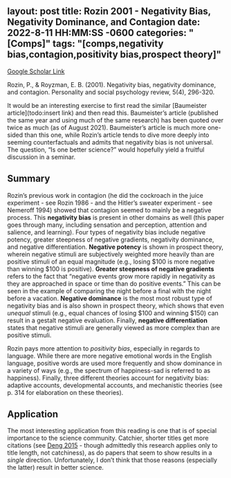 layout: post
title: Rozin 2001 - Negativity Bias, Negativity Dominance, and Contagion
date: 2022-8-11 HH:MM:SS -0600
categories: "[Comps]"
tags: "[comps,negativity bias,contagion,positivity bias,prospect theory]"
---
[Google Scholar Link](https://scholar.google.com/scholar?hl=en&as_sdt=0%2C45&q=Negativity+Bias%2C+Negativity+Dominance%2C+and+Contagion&btnG=)

Rozin, P., & Royzman, E. B. (2001). Negativity bias, negativity dominance, and contagion. Personality and social psychology review, 5(4), 296-320.

It would be an interesting exercise to first read the similar [Baumeister article](todo:insert link) and then read this.  Baumeister’s article (published the same year and using much of the same research) has been quoted over twice as much (as of August 2021).  Baumeister’s article is much more one-sided than this one, while Rozin’s article tends to dive more deeply into seeming counterfactuals and admits that negativity bias is not universal.  The question, “Is one better science?” would hopefully yield a fruitful discussion in a seminar.

## Summary
Rozin’s previous work in contagion (he did the cockroach in the juice experiment - see Rozin 1986 - and the Hitler’s sweater experiment - see Nemeroff 1994) showed that contagion seemed to mainly be a negative process.  This **negativity bias** is present in other domains as well (this paper goes through many, including sensation and perception, attention and salience, and learning).  Four types of negativity bias include negative potency, greater steepness of negative gradients, negativity dominance, and negative differentiation.  **Negative potency** is shown in prospect theory, wherein negative stimuli are subjectively weighted more heavily than are positive stimuli of an equal magnitude (e.g., losing $100 is more negative than winning $100 is positive).  **Greater steepness of negative gradients** refers to the fact that “negative events grow more rapidly in negativity as they are approached in space or time than do positive events.”  This can be seen in the example of comparing the night before a final with the night before a vacation.  **Negative dominance** is the most most robust type of negativity bias and is also shown in prospect theory, which shows that even _unequal_ stimuli (e.g., equal chances of losing $100 and winning $150) can result in a gestalt negative evaluation.  Finally, **negative differentiation** states that negative stimuli are generally viewed as more complex than are positive stimuli.

Rozin pays more attention to _positivity bias_, especially in regards to language.  While there are more negative emotional words in the English language, positive words are used more frequently and show dominance in a variety of ways (e.g., the spectrum of happiness-sad is referred to as happiness).  Finally, three different theories account for negativity bias: adaptive accounts, developmental accounts, and mechanistic theories (see p. 314 for elaboration on these theories).

## Application
The most interesting application from this reading is one that is of special importance to the science community.  Catchier, shorter titles get more citations (see [Deng 2015](https://www.nature.com/articles/nature.2015.18246) - though admittedly this research applies only to title length, not catchiness), as do papers that seem to show results in a _single_ direction.  Unfortunately, I don’t think that those reasons (especially the latter) result in better science.